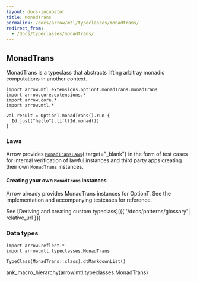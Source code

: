 ```yaml
---
layout: docs-incubator
title: MonadTrans
permalink: /docs/arrow/mtl/typeclasses/monadtrans/
redirect_from:
  - /docs/typeclasses/monadtrans/
---
```


## MonadTrans

MonadTrans is a typeclass that abstracts lifting arbitray monadic computations in another context.

```kotlin:ank
import arrow.mtl.extensions.optiont.monadTrans.monadTrans
import arrow.core.extensions.*
import arrow.core.*
import arrow.mtl.*

val result = OptionT.monadTrans().run {
  Id.just("hello").lift(Id.monad())
}
```

### Laws

Arrow provides [`MonadTransLaws`][laws_source]{:target="_blank"} in the form of test cases for internal 
verification of lawful instances and third party apps creating their own `MonadTrans` instances.

#### Creating your own `MonadTrans` instances

Arrow already provides MonadTrans instances for OptionT. See the implementation
and accompanying testcases for reference.

See [Deriving and creating custom typeclass]({{ '/docs/patterns/glossary' | relative_url }})

### Data types

```kotlin:ank:replace
import arrow.reflect.*
import arrow.mtl.typeclasses.MonadTrans

TypeClass(MonadTrans::class).dtMarkdownList()
```

ank_macro_hierarchy(arrow.mtl.typeclasses.MonadTrans)

[laws_source]: https://github.com/arrow-kt/arrow/blob/master/modules/core/arrow-test/src/main/kotlin/arrow/test/laws/MonadTransLaws.kt
